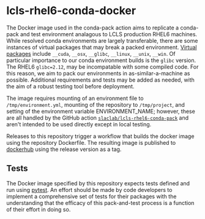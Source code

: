 # lcls-rhel6-conda-docker

The Docker image used in the conda-pack action aims to replicate a conda-pack and test environment analagous to LCLS production RHEL6 machines. While resolved conda environments are largely transferable, there are some instances of virtual packages that may break a packed environment. [Virtual packages](https://conda.io/projects/conda/en/latest/user-guide/tasks/manage-virtual.html) include `__cuda`, `__osx`, `__glibc`, `__linux`, `__unix`, `__win`. Of particular importance to our conda environment builds is the `glibc` version. The RHEL6 `glibc=2.12`, may be incompatable with some compiled code. For this reason, we aim to pack our environments in as-similar-a-machine as possible. Additional requirements and tests may be added as needed, with the aim of a robust testing tool before deployment.

The image requires mounting of an environment file to `/tmp/environment.yml`, mounting of the repository to `/tmp/project`, and setting of the environment variable ENVIRONMENT_NAME; however, these are all handled by the GitHub action [`slaclab/lcls-rhel6-conda-pack`](https://github.com/slaclab/lcls-rhel6-conda-pack) and aren't intended to be used directly except in local testing.

Releases to this repository trigger a workflow that builds the docker image using the repository Dockerfile. The resulting image is published to [dockerhub](https://hub.docker.com/repository/docker/jgarrahan/lcls-rhel6-conda-docker) using the release version as a tag. 

## Tests
The Docker image specified by this repository expects tests defined and run using [pytest](https://docs.pytest.org/en/6.2.x/). An effort should be made by code developers to implement a comprehensive set of tests for their packages with the understanding that the efficacy of this pack-and-test process is a function of their effort in doing so. 
